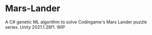# Mars-Lander
A C# genetic ML algorithm to solve Codingame's Mars Lander puzzle series. Unity 2021.1.28f1. WIP
